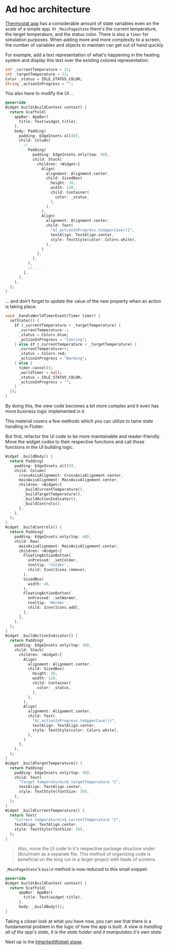 # Ad hoc architecture

[Thermostat app](./projects/state_handling_demos/01_thermostat_base) has a considerable amount of state variables even on the scale of a simple app. In `_MainPageState` there's the current temperature, the target temperature, and the status color. There is also a `Timer` for simulation purposes. When adding more and more complexity to a screen, the number of variables and objects to maintain can get out of hand quickly.

For example, add a text representation of what's happening in the heating system and display this text over the existing colored representation:

```dart
int _currentTemperature = 22;
int _targetTemperature = 22;
Color _status = IDLE_STATUS_COLOR;
String _actionInProgress = "";
```

You also have to modify the UI ...

```dart
@override
Widget build(BuildContext context) {
  return Scaffold(
    appBar: AppBar(
      title: Text(widget.title),
    ),
    body: Padding(
      padding: EdgeInsets.all(8),
      child: Column(
        // ...
          Padding(
            padding: EdgeInsets.only(top: 40),
            child: Stack(
              children: <Widget>[
                Align(
                  alignment: Alignment.center,
                  child: SizedBox(
                    height: 20,
                    width: 120,
                    child: Container(
                      color: _status,
                    ),
                  ),
                ),
                Align(
                  alignment: Alignment.center,
                  child: Text(
                    "${_actionInProgress.toUpperCase()}",
                    textAlign: TextAlign.center,
                    style: TextStyle(color: Colors.white),
                  ),
                )
              ],
            ),
          ),
          // ...
        ],
      ),
    ),
  );
}
```

... and don't forget to update the value of the new property when an action is taking place.

```DART
void _handleWorldTimerEvent(Timer timer) {
  setState(() {
    if (_currentTemperature > _targetTemperature) {
      _currentTemperature--;
      _status = Colors.blue;
      _actionInProgress = "Cooling";
    } else if (_currentTemperature < _targetTemperature) {
      _currentTemperature++;
      _status = Colors.red;
      _actionInProgress = "Warming";
    } else {
      timer.cancel();
      _worldTimer = null;
      _status = IDLE_STATUS_COLOR;
      _actionInProgress = "";
    }
  });
}
```

By doing this, the view code becomes a bit more complex and it even has more business logic implemented in it.

This material covers a few methods which you can utilize to tame state handling in Flutter. 

But first, refactor the UI code to be more maintainable and reader-friendly. Move the widget codes to their respective functions and call those functions in the UI building logic.

```dart
Widget _buildBody() {
  return Padding(
    padding: EdgeInsets.all(8),
    child: Column(
      crossAxisAlignment: CrossAxisAlignment.center,
      mainAxisAlignment: MainAxisAlignment.center,
      children: <Widget>[
        _buildCurrentTemperature(),
        _buildTargetTemperature(),
        _buildActionIndicator(),
        _buildControls(),
      ],
    ),
  );
}
Widget _buildControls() {
  return Padding(
    padding: EdgeInsets.only(top: 40),
    child: Row(
      mainAxisAlignment: MainAxisAlignment.center,
      children: <Widget>[
        FloatingActionButton(
          onPressed: _setColder,
          tooltip: 'Colder',
          child: Icon(Icons.remove),
        ),
        SizedBox(
          width: 40,
        ),
        FloatingActionButton(
          onPressed: _setWarmer,
          tooltip: 'Warmer',
          child: Icon(Icons.add),
        ),
      ],
    ),
  );
}
Widget _buildActionIndicator() {
  return Padding(
    padding: EdgeInsets.only(top: 40),
    child: Stack(
      children: <Widget>[
        Align(
          alignment: Alignment.center,
          child: SizedBox(
            height: 20,
            width: 120,
            child: Container(
              color: _status,
            ),
          ),
        ),
        Align(
          alignment: Alignment.center,
          child: Text(
            "${_actionInProgress.toUpperCase()}",
            textAlign: TextAlign.center,
            style: TextStyle(color: Colors.white),
          ),
        )
      ],
    ),
  );
}
Widget _buildTargetTemperature() {
  return Padding(
    padding: EdgeInsets.only(top: 40),
    child: Text(
      "Target temperature\n$_targetTemperature °C",
      textAlign: TextAlign.center,
      style: TextStyle(fontSize: 30),
    ),
  );
}
Widget _buildCurrentTemperature() {
  return Text(
    "Current temperature\n$_currentTemperature °C",
    textAlign: TextAlign.center,
    style: TextStyle(fontSize: 30),
  );
}
```

> Also, move the UI code to it's respective package structure under _lib/ui/main_ as a separate file. This method of organizing code is beneficial on the long run in a larger project with loads of screens.

`_MainPageState`'s `build` method is now reduced to this small snippet:

```dart
@override
Widget build(BuildContext context) {
  return Scaffold(
      appBar: AppBar(
        title: Text(widget.title),
      ),
      body: _buildBody());
}
```

Taking a closer look at what you have now, you can see that there is a fundamental problem in the logic of how the app is built. *A view is handling all of the app's state, it is the state holder and it manipulates it's own state.*

Next up is the  [InheritedWidget stage](04_InheritedWidget.md).
